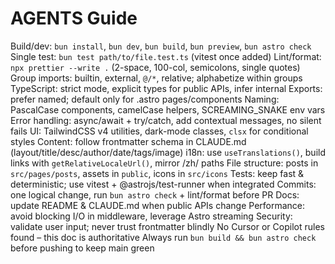 # AGENTS Guide
Build/dev: `bun install`, `bun dev`, `bun build`, `bun preview`, `bun astro check`
Single test: `bun test path/to/file.test.ts` (vitest once added)
Lint/format: `npx prettier --write .` (2-space, 100-col, semicolons, single quotes)
Group imports: builtin, external, `@/*`, relative; alphabetize within groups
TypeScript: strict mode, explicit types for public APIs, infer internal
Exports: prefer named; default only for .astro pages/components
Naming: PascalCase components, camelCase helpers, SCREAMING_SNAKE env vars
Error handling: async/await + try/catch, add contextual messages, no silent fails
UI: TailwindCSS v4 utilities, dark-mode classes, `clsx` for conditional styles
Content: follow frontmatter schema in CLAUDE.md (layout/title/desc/author/date/tags/image)
i18n: use `useTranslations()`, build links with `getRelativeLocaleUrl()`, mirror /zh/ paths
File structure: posts in `src/pages/posts`, assets in `public`, icons in `src/icons`
Tests: keep fast & deterministic; use vitest + @astrojs/test-runner when integrated
Commits: one logical change, run `bun astro check` + lint/format before PR
Docs: update README & CLAUDE.md when public APIs change
Performance: avoid blocking I/O in middleware, leverage Astro streaming
Security: validate user input; never trust frontmatter blindly
No Cursor or Copilot rules found – this doc is authoritative
Always run `bun build && bun astro check` before pushing to keep main green
